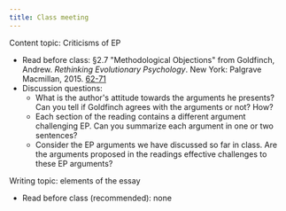 ```yaml
---
title: Class meeting
---
```

<!-- 3.1 Tue 30 Jan 2024 -->

Content topic: Criticisms of EP

- Read before class: §2.7 "Methodological Objections"  from Goldfinch, Andrew. _Rethinking Evolutionary Psychology_. New York: Palgrave Macmillan, 2015. [62-71](https://canvas.nus.edu.sg/users/90279/files/3681669/download?verifier=uc1hTASjwaB5LOi7cCQFjLh39JarlG42fkzWSwoX&download_frd=1)
- Discussion questions:
	- What is the author's attitude towards the arguments he presents? Can you tell if Goldfinch agrees with the arguments or not? How?
	- Each section of the reading contains a different argument challenging EP. Can you summarize each argument in one or two sentences?
	- Consider the EP arguments we have discussed so far in class. Are the arguments proposed in the readings effective challenges to these EP arguments?

Writing topic: elements of the essay

- Read before class (recommended): none

<!-- check later if I want to use the NUSC "Common Terms in Argumentative Writing or Harvey's _Elements of the Essay_ -->

<!--     <li>Read before class: sections from Goldfinch, Andrew. <em>Rethinking Evolutionary Psychology</em>. New York: Palgrave Macmillan, 2015., section 2.7 "Methodological Objections" (<a class="instructure_file_link instructure_scribd_file inline_disabled" title="goldfinchRethinkingEvolutionaryPsychology2015-62-71.pdf" href="https://canvas.nus.edu.sg/courses/55149/files/3292649?wrap=1" target="_blank" rel="noopener" data-api-endpoint="https://canvas.nus.edu.sg/api/v1/courses/55149/files/3292649" data-api-returntype="File">62-71</a>)</li>
 -->
